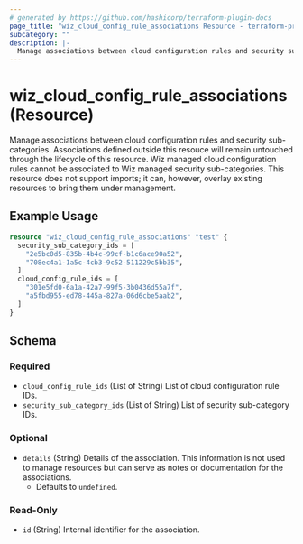 ```yaml
---
# generated by https://github.com/hashicorp/terraform-plugin-docs
page_title: "wiz_cloud_config_rule_associations Resource - terraform-provider-wiz"
subcategory: ""
description: |-
  Manage associations between cloud configuration rules and security sub-categories. Associations defined outside this resouce will remain untouched through the lifecycle of this resource. Wiz managed cloud configuration rules cannot be associated to Wiz managed security sub-categories. This resource does not support imports; it can, however, overlay existing resources to bring them under management.
---
```


# wiz_cloud_config_rule_associations (Resource)

Manage associations between cloud configuration rules and security sub-categories. Associations defined outside this resouce will remain untouched through the lifecycle of this resource. Wiz managed cloud configuration rules cannot be associated to Wiz managed security sub-categories. This resource does not support imports; it can, however, overlay existing resources to bring them under management.

## Example Usage

```terraform
resource "wiz_cloud_config_rule_associations" "test" {
  security_sub_category_ids = [
    "2e5bc0d5-835b-4b4c-99cf-b1c6ace90a52",
    "708ec4a1-1a5c-4cb3-9c52-511229c5bb35",
  ]
  cloud_config_rule_ids = [
    "301e5fd0-6a1a-42a7-99f5-3b0436d55a7f",
    "a5fbd955-ed78-445a-827a-06d6cbe5aab2",
  ]
}
```

<!-- schema generated by tfplugindocs -->
## Schema

### Required

- `cloud_config_rule_ids` (List of String) List of cloud configuration rule IDs.
- `security_sub_category_ids` (List of String) List of security sub-category IDs.

### Optional

- `details` (String) Details of the association. This information is not used to manage resources but can serve as notes or documentation for the associations.
    - Defaults to `undefined`.

### Read-Only

- `id` (String) Internal identifier for the association.


